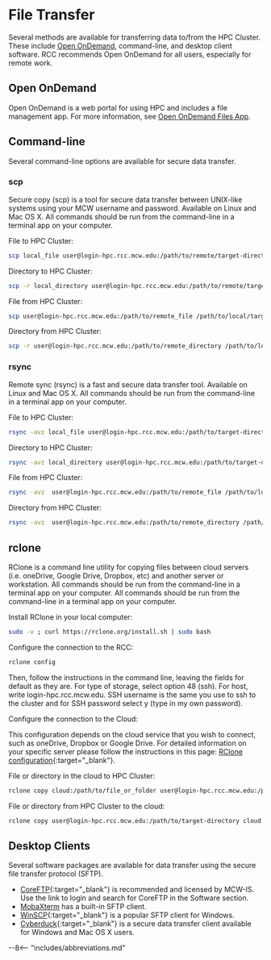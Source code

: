 # File Transfer

Several methods are available for transferring data to/from the HPC Cluster. These include [Open OnDemand](../cluster/access/ondemand.md), command-line, and desktop client software. RCC recommends Open OnDemand for all users, especially for remote work.

## Open OnDemand

Open OnDemand is a web portal for using HPC and includes a file management app. For more information, see [Open OnDemand Files App](../cluster/access/ondemand.md#file-management).

## Command-line

Several command-line options are available for secure data transfer.

### scp

Secure copy (scp) is a tool for secure data transfer between UNIX-like systems using your MCW username and password. Available on Linux and Mac OS X. All commands should be run from the command-line in a terminal app on your computer.

File to HPC Cluster:

```bash
scp local_file user@login-hpc.rcc.mcw.edu:/path/to/remote/target-directory
```

Directory to HPC Cluster:

```bash
scp -r local_directory user@login-hpc.rcc.mcw.edu:/path/to/remote/target-directory
```

File from HPC Cluster:

```bash
scp user@login-hpc.rcc.mcw.edu:/path/to/remote_file /path/to/local/target-directory
```

Directory from HPC Cluster:

```bash
scp -r user@login-hpc.rcc.mcw.edu:/path/to/remote_directory /path/to/local/target-directory
```

### rsync

Remote sync (rsync) is a fast and secure data transfer tool. Available on Linux and Mac OS X. All commands should be run from the command-line in a terminal app on your computer.

File to HPC Cluster:

```bash
rsync -avz local_file user@login-hpc.rcc.mcw.edu:/path/to/target-directory
```

Directory to HPC Cluster:

```bash
rsync -avz local_directory user@login-hpc.rcc.mcw.edu:/path/to/target-directory
```

File from HPC Cluster:

```bash
rsync -avz  user@login-hpc.rcc.mcw.edu:/path/to/remote_file /path/to/local/target-directory
```

Directory from HPC Cluster:

```bash
rsync -avz  user@login-hpc.rcc.mcw.edu:/path/to/remote_directory /path/to/local/target-directory
```

## rclone

RClone is a command line utility for copying files between cloud servers (i.e. oneDrive, Google Drive, Dropbox, etc) and another server or workstation. All commands should be run from the command-line in a terminal app on your computer. All commands should be run from the command-line in a terminal app on your computer.

Install RClone in your local computer:

```bash
sudo -v ; curl https://rclone.org/install.sh | sudo bash
```

Configure the connection to the RCC:

```bash
rclone config
```

Then, follow the instructions in the command line, leaving the fields for default as they are. For type of storage, select option 48 (ssh). For host, write login-hpc.rcc.mcw.edu. SSH username is the same you use to ssh to the cluster and for SSH password select y (type in my own password).

Configure the connection to the Cloud:

This configuration depends on the cloud service that you wish to connect, such as oneDrive, Dropbox or Google Drive. For detailed information on your specific server please follow the instructions in this page: [RClone configuration](https://rclone.org/docs/){:target="_blank"}.

File or directory in the cloud to HPC Cluster:

```bash
rclone copy cloud:/path/to/file_or_folder user@login-hpc.rcc.mcw.edu:/path/to/target-directory
```

File or directory from HPC Cluster to the cloud:
```bash
rclone copy user@login-hpc.rcc.mcw.edu:/path/to/target-directory cloud:/path/to/file_or_folder
```

## Desktop Clients

Several software packages are available for data transfer using the secure file transfer protocol (SFTP).

- [CoreFTP](https://servicedesk.mcw.edu/){:target="_blank"} is recommended and licensed by MCW-IS. Use the link to login and search for CoreFTP in the Software section.
- [MobaXterm](../cluster/access/mobaxterm.md#file-transfer) has a built-in SFTP client.
- [WinSCP](https://winscp.net/eng/index.php){:target="_blank"} is a popular SFTP client for Windows.
- [Cyberduck](https://cyberduck.io/){:target="_blank"} is a secure data transfer client available for Windows and Mac OS X users.

--8<-- "includes/abbreviations.md"

